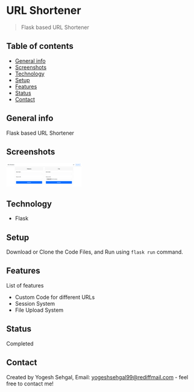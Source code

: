 # URL Shortener
> Flask based URL Shortener

## Table of contents
* [General info](#general-info)
* [Screenshots](#screenshots)
* [Technology](#technology)
* [Setup](#setup)
* [Features](#features)
* [Status](#status)
* [Contact](#contact)

## General info
Flask based URL Shortener

## Screenshots
<img src="https://github.com/ysehgal147/url-shortner/blob/main/Screenshot%202021-07-27%20at%2012.09.07%20AM.png?raw=true" width="200">&nbsp;&nbsp;&nbsp;&nbsp;&nbsp;&nbsp;&nbsp;&nbsp;&nbsp;&nbsp;

## Technology
* Flask

## Setup
Download or Clone the Code Files, and Run using ```flask run``` command.

## Features
List of features
* Custom Code for different URLs
* Session System
* File Upload System

## Status
Completed

## Contact
Created by Yogesh Sehgal, Email: [yogeshsehgal99@rediffmail.com](yogeshsehgal99@rediffmail.com) - feel free to contact me!
